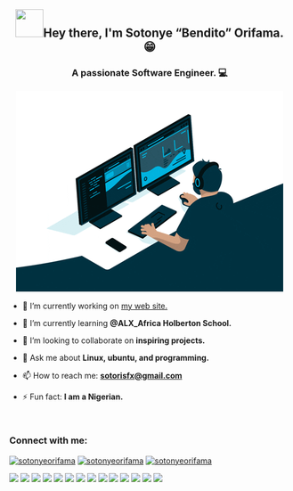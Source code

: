 

<h2 align="center"><img width="50px" height="50px" src="https://c.tenor.com/SNL9_xhZl9oAAAAj/waving-hand-joypixels.gif"/>Hey there, I'm Sotonye &ldquo;Bendito&rdquo; Orifama. 😁</h2>
<h3 align="center">A passionate Software Engineer. 💻</h3>
<center><img src="https://github.com/EmediongFrancis/EmediongFrancis/blob/main/giphy.gif"/></center>

- 🔭 I’m currently working on [my web site.](https://github.com/sotoriz/mysql)

- 🌱 I’m currently learning **@ALX_Africa Holberton School.**

- 👯 I’m looking to collaborate on **inspiring projects.**

- 💬 Ask me about **Linux, ubuntu, and programming.**

- 📫 How to reach me: **sotorisfx@gmail.com**

- ⚡ Fun fact: **I am a Nigerian.**
<br>
<h3 align="left">Connect with me:</h3>
<p align="left">
<a href="https://twitter.com/sotoris" target="blank"><img align="center" src="https://raw.githubusercontent.com/rahuldkjain/github-profile-readme-generator/master/src/images/icons/Social/twitter.svg" alt="sotonyeorifama" height="30" width="40" /></a>
<a href="https://linkedin.com/in/sotonyeorifama" target="blank"><img align="center" src="https://raw.githubusercontent.com/rahuldkjain/github-profile-readme-generator/master/src/images/icons/Social/linked-in-alt.svg" alt="sotonyeorifama" height="30" width="40" /></a>
<a href="https://fb.com/sotonyeorifama" target="blank"><img align="center" src="https://raw.githubusercontent.com/rahuldkjain/github-profile-readme-generator/master/src/images/icons/Social/facebook.svg" alt="sotonyeorifama" height="30" width="40" /></a>


<p>
  <img src="https://img.shields.io/badge/Python-3776AB?style=for-the-badge&logo=python&logoColor=white" />
  <img src="https://img.shields.io/badge/HTML5-E34F26?style=for-the-badge&logo=html5&logoColor=white" />
  <img src="https://img.shields.io/badge/CSS3-1572B6?style=for-the-badge&logo=css3&logoColor=white" />
  <img src="https://img.shields.io/badge/JavaScript-323330?style=for-the-badge&logo=javascript&logoColor=F7DF1E" />
  <img src="https://img.shields.io/badge/TypeScript-007ACC?style=for-the-badge&logo=typescript&logoColor=white" />
  <img src="https://img.shields.io/badge/C-00599C?style=for-the-badge&logo=c&logoColor=white" />
  <img src="https://img.shields.io/badge/C%2B%2B-00599C?style=for-the-badge&logo=c%2B%2B&logoColor=white" />
  <img src="https://img.shields.io/badge/C%23-239120?style=for-the-badge&logo=c-sharp&logoColor=white" />
  <img src="https://img.shields.io/badge/Java-ED8B00?style=for-the-badge&logo=java&logoColor=white" />
  <img src="https://img.shields.io/badge/PHP-777BB4?style=for-the-badge&logo=php&logoColor=white" />
  <img src="https://img.shields.io/badge/Swift-FA7343?style=for-the-badge&logo=swift&logoColor=white" />
  <img src="https://img.shields.io/badge/Go-00ADD8?style=for-the-badge&logo=go&logoColor=white" />
  <img src="https://img.shields.io/badge/Ruby-CC342D?style=for-the-badge&logo=ruby&logoColor=white" />
  <img src="https://img.shields.io/badge/json-5E5C5C?style=for-the-badge&logo=json&logoColor=white" />
</p>
